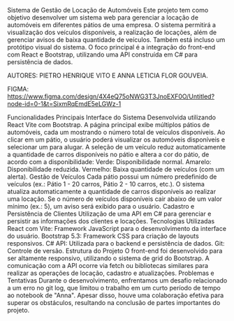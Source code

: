 Sistema de Gestão de Locação de Automóveis
Este projeto tem como objetivo desenvolver um sistema web para gerenciar a locação de automóveis em diferentes pátios de uma empresa. O sistema permitirá a visualização dos veículos disponíveis, a realização de locações, além de gerenciar avisos de baixa quantidade de veículos. Também está incluso um protótipo visual do sistema. O foco principal é a integração do front-end com React e Bootstrap, utilizando uma API construída em C# para persistência de dados.


AUTORES:
PIETRO HENRIQUE VITO E ANNA LETICIA FLOR GOUVEIA.

FIGMA:
https://www.figma.com/design/4X4eQ75oNWG3T3JnoEXF0O/Untitled?node-id=0-1&t=SixmRqEmdE5eLGWz-1

Funcionalidades Principais
Interface do Sistema
Desenvolvida utilizando React Vite com Bootstrap.
A página principal exibe múltiplos pátios de automóveis, cada um mostrando o número total de veículos disponíveis.
Ao clicar em um pátio, o usuário poderá visualizar os automóveis disponíveis e selecionar um para alugar.
A seleção de um veículo reduz automaticamente a quantidade de carros disponíveis no pátio e altera a cor do pátio, de acordo com a disponibilidade:
Verde: Disponibilidade normal.
Amarelo: Disponibilidade reduzida.
Vermelho: Baixa quantidade de veículos (com um alerta).
Gestão de Veículos
Cada pátio possui um número predefinido de veículos (ex.: Pátio 1 - 20 carros, Pátio 2 - 10 carros, etc.).
O sistema atualiza automaticamente a quantidade de carros disponíveis ao realizar uma locação.
Se o número de veículos disponíveis cair abaixo de um valor mínimo (ex.: 5), um aviso será exibido para o usuário.
Cadastro e Persistência de Clientes
Utilização de uma API em C# para gerenciar e persistir as informações dos clientes e locações.
Tecnologias Utilizadas
React com Vite: Framework JavaScript para o desenvolvimento da interface do usuário.
Bootstrap 5.3: Framework CSS para criação de layouts responsivos.
C# API: Utilizada para o backend e persistência de dados.
Git: Controle de versão.
Estrutura do Projeto
O front-end foi desenvolvido para ser altamente responsivo, utilizando o sistema de grid do Bootstrap.
A comunicação com a API ocorre via fetch ou bibliotecas similares para realizar as operações de locação, cadastro e atualizações.
Problemas e Tentativas
Durante o desenvolvimento, enfrentamos um desafio relacionado a um erro no git log, que limitou o trabalho em um curto período de tempo ao notebook de "Anna". Apesar disso, houve uma colaboração efetiva para superar os obstáculos, resultando na conclusão de partes importantes do projeto.

